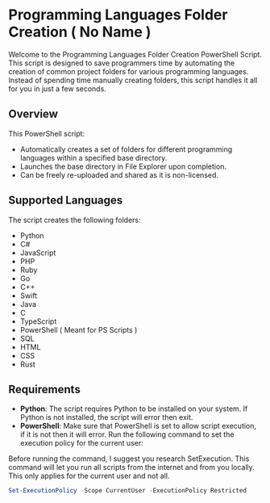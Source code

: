 # Programming Languages Folder Creation ( No Name )

Welcome to the Programming Languages Folder Creation PowerShell Script. This script is designed to save programmers time by automating the creation of common project folders for various programming languages. Instead of spending time manually creating folders, this script handles it all for you in just a few seconds.

## Overview

This PowerShell script:
- Automatically creates a set of folders for different programming languages within a specified base directory.
- Launches the base directory in File Explorer upon completion.
- Can be freely re-uploaded and shared as it is non-licensed.

## Supported Languages

The script creates the following folders:
- Python
- C#
- JavaScript
- PHP
- Ruby
- Go
- C++
- Swift
- Java
- C
- TypeScript
- PowerShell ( Meant for PS Scripts )
- SQL
- HTML
- CSS
- Rust

## Requirements

- **Python**: The script requires Python to be installed on your system. If Python is not installed, the script will error then exit.
- **PowerShell**: Make sure that PowerShell is set to allow script execution, if it is not then it will error. Run the following command to set the execution policy for the current user:

Before running the command, I suggest you research SetExecution.
This command will let you run all scripts from the internet and from you locally. This only applies for the current user and not all.

```powershell
Set-ExecutionPolicy -Scope CurrentUser -ExecutionPolicy Restricted
